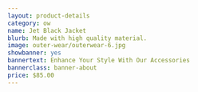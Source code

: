 ```yaml
---
layout: product-details
category: ow
name: Jet Black Jacket
blurb: Made with high quality material.
image: outer-wear/outerwear-6.jpg
showbanner: yes
bannertext: Enhance Your Style With Our Accessories
bannerclass: banner-about
price: $85.00
---
```


